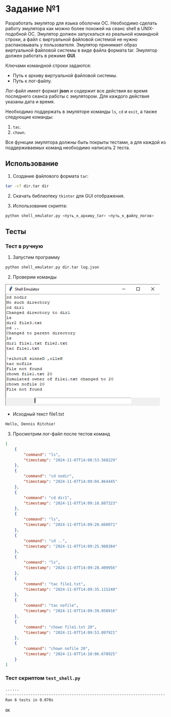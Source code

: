 # Задание №1

Разработать эмулятор для языка оболочки ОС. Необходимо сделать работу эмулятора как можно более похожей на сеанс shell в UNIX-подобной ОС. Эмулятор должен запускаться из реальной командной строки, а файл с виртуальной файловой системой не нужно распаковывать у пользователя. Эмулятор принимает образ виртуальной файловой системы в виде файла формата tar. Эмулятор должен работать в режиме **GUI**.

Ключами командной строки задаются:
- Путь к архиву виртуальной файловой системы.
- Путь к лог-файлу.

Лог-файл имеет формат **json** и содержит все действия во время последнего сеанса работы с эмулятором. Для каждого действия указаны дата и время.

Необходимо поддержать в эмуляторе команды `ls`, `cd` и `exit`, а также следующие команды:
1. `tac`.
2. `chown`.

Все функции эмулятора должны быть покрыты тестами, а для каждой из поддерживаемых команд необходимо написать 2 теста.

## Использование

1. Создание файлового формата `tar`:

```sh
tar -cf dir.tar dir
```

2. Скачать библиотеку `tkinter` для GUI отображения.

3. Использование скрипта:

```sh
python shell_emulator.py <путь_к_архиву_tar> <путь_к_файлу_логов>
```

## Тесты

### Тест в ручную

1. Запустим программу

```sh
python shell_emulator.py dir.tar log.json
```

2. Проверим команды

![alt text](https://github.com/TreoDope/ccTask1/blob/main/task1/screenshot/test.png)

- Исходный текст file1.txt

```txt
Hello, Dennis Ritchie!
```

3. Просмотрим лог-файл после тестов команд

```json
[
    {
        "command": "ls",
        "timestamp": "2024-11-07T14:08:53.568229"
    },
    {
        "command": "cd nodir",
        "timestamp": "2024-11-07T14:09:04.864445"
    },
    {
        "command": "cd dir1",
        "timestamp": "2024-11-07T14:09:18.887323"
    },
    {
        "command": "ls",
        "timestamp": "2024-11-07T14:09:20.660071"
    },
    {
        "command": "cd ..",
        "timestamp": "2024-11-07T14:09:25.988384"
    },
    {
        "command": "ls",
        "timestamp": "2024-11-07T14:09:28.409956"
    },
    {
        "command": "tac file1.txt",
        "timestamp": "2024-11-07T14:09:35.115240"
    },
    {
        "command": "tac nofile",
        "timestamp": "2024-11-07T14:09:39.058916"
    },
    {
        "command": "chown file1.txt 20",
        "timestamp": "2024-11-07T14:09:53.097921"
    },
    {
        "command": "chown nofile 20",
        "timestamp": "2024-11-07T14:10:06.678925"
    }
]
```

### Тест скриптом `test_shell.py`

```sh
......
----------------------------------------------------------------------
Ran 6 tests in 0.070s

OK
```

